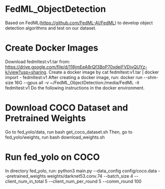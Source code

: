 # FedML_ObjectDetection
Based on FedML(https://github.com/FedML-AI/FedML) to develop object detection algorithms and test on our dataset.

# Create Docker Images
Download fedmltest:v1.tar from: https://drive.google.com/file/d/118jmEeA8rQf3BoP70xdeiFVDjvQUYz-k/view?usp=sharing.
Create a docker image by
  cat fedmltest:v1.tar | docker import - fedmltest:v1
After creating a docker image, run:
  docker run --shm-size 16G --gpus all -v ~/FedML_ObjectDetection:/media/FedML -it fedmltest:v1
Do the following instructions in the docker environment.

# Download COCO Dataset and Pretrained Weights
Go to fed_yolo/data, run
  bash get_coco_dataset.sh
Then, go to fed_yolo/weights, run
  bash download_weights.sh

# Run fed_yolo on COCO
In directory fed_yolo, run:
  python3 main.py --data_config config/coco.data  --pretrained_weights weights/darknet53.conv.74 --batch_size 4 --client_num_in_total 5 --client_num_per_round 5 --comm_round 100
